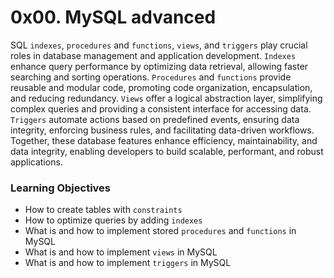 # 0x00. MySQL advanced

SQL `indexes`, `procedures` and `functions`, `views`, and `triggers` play crucial roles in database management and application development. `Indexes` enhance query performance by optimizing data retrieval, allowing faster searching and sorting operations. `Procedures` and `functions` provide reusable and modular code, promoting code organization, encapsulation, and reducing redundancy. `Views` offer a logical abstraction layer, simplifying complex queries and providing a consistent interface for accessing data. `Triggers` automate actions based on predefined events, ensuring data integrity, enforcing business rules, and facilitating data-driven workflows. Together, these database features enhance efficiency, maintainability, and data integrity, enabling developers to build scalable, performant, and robust applications.

### Learning Objectives

- How to create tables with `constraints`
- How to optimize queries by adding `indexes`
- What is and how to implement stored `procedures` and `functions` in MySQL
- What is and how to implement `views` in MySQL
- What is and how to implement `triggers` in MySQL
